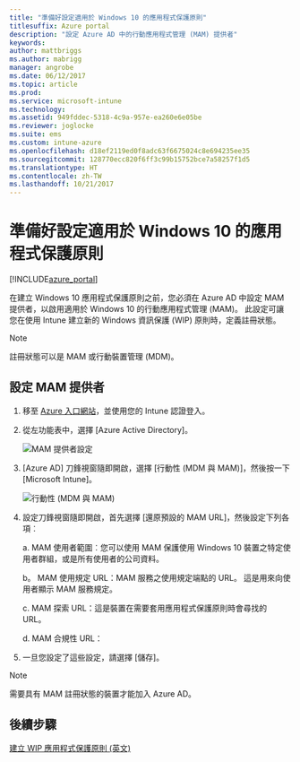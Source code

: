 ```yaml
---
title: "準備好設定適用於 Windows 10 的應用程式保護原則"
titlesuffix: Azure portal
description: "設定 Azure AD 中的行動應用程式管理 (MAM) 提供者"
keywords: 
author: mattbriggs
ms.author: mabrigg
manager: angrobe
ms.date: 06/12/2017
ms.topic: article
ms.prod: 
ms.service: microsoft-intune
ms.technology: 
ms.assetid: 949fddec-5318-4c9a-957e-ea260e6e05be
ms.reviewer: joglocke
ms.suite: ems
ms.custom: intune-azure
ms.openlocfilehash: d18ef2119ed0f8adc63f6675024c8e694235ee35
ms.sourcegitcommit: 128770ecc820f6ff3c99b15752bce7a58257f1d5
ms.translationtype: HT
ms.contentlocale: zh-TW
ms.lasthandoff: 10/21/2017
---
```

# <a name="get-ready-to-configure-app-protection-policies-for-windows-10"></a>準備好設定適用於 Windows 10 的應用程式保護原則

[!INCLUDE[azure_portal](./includes/azure_portal.md)]

在建立 Windows 10 應用程式保護原則之前，您必須在 Azure AD 中設定 MAM 提供者，以啟用適用於 Windows 10 的行動應用程式管理 (MAM)。 此設定可讓您在使用 Intune 建立新的 Windows 資訊保護 (WIP) 原則時，定義註冊狀態。

> [!NOTE]
> 註冊狀態可以是 MAM 或行動裝置管理 (MDM)。

## <a name="to-configure-the-mam-provider"></a>設定 MAM 提供者

1.  移至 [Azure 入口網站](https://portal.azure.com/)，並使用您的 Intune 認證登入。

2.  從左功能表中，選擇 [Azure Active Directory]。

    ![MAM 提供者設定](./media/mam-provider-sc-1.png)

3.  [Azure AD] 刀鋒視窗隨即開啟，選擇 [行動性 (MDM 與 MAM)]，然後按一下 [Microsoft Intune]。

    ![行動性 (MDM 與 MAM)](./media/mam-provider-sc-1.png)

4.  設定刀鋒視窗隨即開啟，首先選擇 [還原預設的 MAM URL]，然後設定下列各項︰

    a.  MAM 使用者範圍︰您可以使用 MAM 保護使用 Windows 10 裝置之特定使用者群組，或是所有使用者的公司資料。

    b。  MAM 使用規定 URL：MAM 服務之使用規定端點的 URL。 這是用來向使用者顯示 MAM 服務規定。

    c.  MAM 探索 URL：這是裝置在需要套用應用程式保護原則時會尋找的 URL。

    d.  MAM 合規性 URL：

5.  一旦您設定了這些設定，請選擇 [儲存]。

> [!NOTE]
> 需要具有 MAM 註冊狀態的裝置才能加入 Azure AD。

## <a name="next-steps"></a>後續步驟

[建立 WIP 應用程式保護原則 (英文)](windows-information-protection-policy-create.md)
